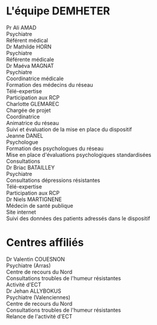 <!-- Title: DEMHETER
     Menu: Qui sommes-nous ? / Équipe
     Created: 2023-05-30 -->

# L'équipe DEMHETER

<div class="team">
    <div>
        <div class="name">Pr Ali AMAD</div>
        <img src="/static/equipe/ali_amad.jpg" alt="" />
        <div class="title">Psychiatre</div>
        <div class="mission">Référent médical</div>
    </div>
    <div>
        <div class="name">Dr Mathilde HORN</div>
        <img src="/static/equipe/avatar.png" alt="" />
        <div class="title">Psychiatre</div>
        <div class="mission">Référente médicale</div>
    </div>
</div>

<div class="team">
    <div>
        <div class="name">Dr Maéva MAGNAT</div>
        <img src="/static/equipe/avatar.png" alt="" />
        <div class="title">Psychiatre</div>
        <div class="mission">Coordinatrice médicale</div>
        <div class="mission">Formation des médecins du réseau</div>
        <div class="mission">Télé-expertise</div>
        <div class="mission">Participation aux RCP</div>
    </div>
    <div>
        <div class="name">Charlotte GLEMAREC</div>
        <img src="/static/equipe/charlotte_glemarec.jpg" alt="" />
        <div class="title">Chargée de projet</div>
        <div class="mission">Coordinatrice</div>
        <div class="mission">Animatrice du réseau</div>
        <div class="mission">Suivi et évaluation de la mise en place du dispositif</div>
    </div>
    <div>
        <div class="name">Jeanne DANEL</div>
        <img src="/static/equipe/jeanne_danel.jpg" alt="" />
        <div class="title">Psychologue</div>
        <div class="mission">Formation des psychologues du réseau</div>
        <div class="mission">Mise en place d'évaluations psychologiques standardisées</div>
        <div class="mission">Consultations</div>
    </div>
    <div>
        <div class="name">Dr Briac BATAILLEY</div>
        <img src="/static/equipe/briac_batailley.jpg" alt="" />
        <div class="title">Psychiatre</div>
        <div class="mission">Consultations dépressions résistantes</div>
        <div class="mission">Télé-expertise</div>
        <div class="mission">Participation aux RCP</div>
    </div>
    <div>
        <div class="name">Dr Niels MARTIGNENE</div>
        <img src="/static/equipe/niels_martignene.jpg" alt="" />
        <div class="title">Médecin de santé publique</div>
        <div class="mission">Site internet</div>
        <div class="mission">Suivi des données des patients adressés dans le dispositif</div>
    </div>
</div>

# Centres affiliés

<div class="team">
    <div>
        <div class="name">Dr Valentin COUESNON</div>
        <img src="/static/equipe/avatar.png" alt="" />
        <div class="title">Psychiatre (Arras)</div>
        <div class="mission">Centre de recours du Nord</div>
        <div class="mission">Consultations troubles de l'humeur résistantes</div>
        <div class="mission">Activité d'ECT</div>
    </div>
    <div>
        <div class="name">Dr Jehan ALLYBOKUS</div>
        <img src="/static/equipe/avatar.png" alt="" />
        <div class="title">Psychiatre (Valenciennes)</div>
        <div class="mission">Centre de recours du Nord</div>
        <div class="mission">Consultations troubles de l'humeur résistantes</div>
        <div class="mission">Relance de l'activité d'ECT</div>
    </div>
</div>
